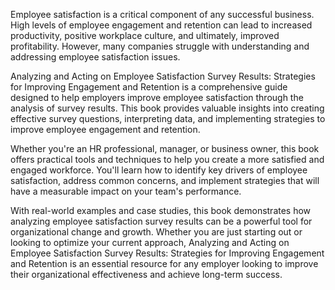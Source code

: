 Employee satisfaction is a critical component of any successful business. High levels of employee engagement and retention can lead to increased productivity, positive workplace culture, and ultimately, improved profitability. However, many companies struggle with understanding and addressing employee satisfaction issues.

Analyzing and Acting on Employee Satisfaction Survey Results: Strategies for Improving Engagement and Retention is a comprehensive guide designed to help employers improve employee satisfaction through the analysis of survey results. This book provides valuable insights into creating effective survey questions, interpreting data, and implementing strategies to improve employee engagement and retention.

Whether you're an HR professional, manager, or business owner, this book offers practical tools and techniques to help you create a more satisfied and engaged workforce. You'll learn how to identify key drivers of employee satisfaction, address common concerns, and implement strategies that will have a measurable impact on your team's performance.

With real-world examples and case studies, this book demonstrates how analyzing employee satisfaction survey results can be a powerful tool for organizational change and growth. Whether you are just starting out or looking to optimize your current approach, Analyzing and Acting on Employee Satisfaction Survey Results: Strategies for Improving Engagement and Retention is an essential resource for any employer looking to improve their organizational effectiveness and achieve long-term success.
